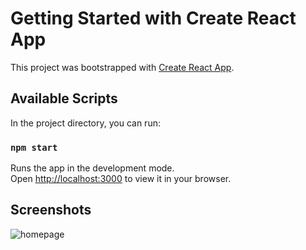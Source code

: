 # Getting Started with Create React App

This project was bootstrapped with [Create React App](https://github.com/facebook/create-react-app).

## Available Scripts

In the project directory, you can run:

### `npm start`

Runs the app in the development mode.\
Open [http://localhost:3000](http://localhost:3000) to view it in your browser.

## Screenshots
![homepage](https://github.com/user-attachments/assets/f66efae7-10a4-44db-91db-dfe49643c352)

